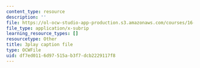 ```yaml
---
content_type: resource
description: ''
file: https://ol-ocw-studio-app-production.s3.amazonaws.com/courses/16-687-private-pilot-ground-school-january-iap-2019/df7ed0116d97515ab3f7dcb2229117f8_Th2N_rDfkDw.vtt
file_type: application/x-subrip
learning_resource_types: []
resourcetype: Other
title: 3play caption file
type: OCWFile
uid: df7ed011-6d97-515a-b3f7-dcb2229117f8
---
```

